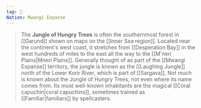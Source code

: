 ```yaml
---
tag: 🌲
Nation: Mwangi Expanse
---
```

> The **Jungle of Hungry Trees** is often the southernmost forest in [[Garund]] shown on maps on the [[Inner Sea region]]. Located near the continent's west coast, it stretches from [[Desperation Bay]] in the west hundreds of miles to the east all the way to the [[M'neri Plains|Mneri Plains]]. Generally thought of as part of the [[Mwangi Expanse]] territory, the jungle is known as the [[Laughing Jungle]] north of the Lower Korir River, which is part of [[Sargava]].
Not much is known about the Jungle of Hungry Trees, not even where its name comes from. Its most well-known inhabitants are the magical [[Coral capuchin|coral capuchins]], sometimes trained as [[Familiar|familiars]] by spellcasters.








